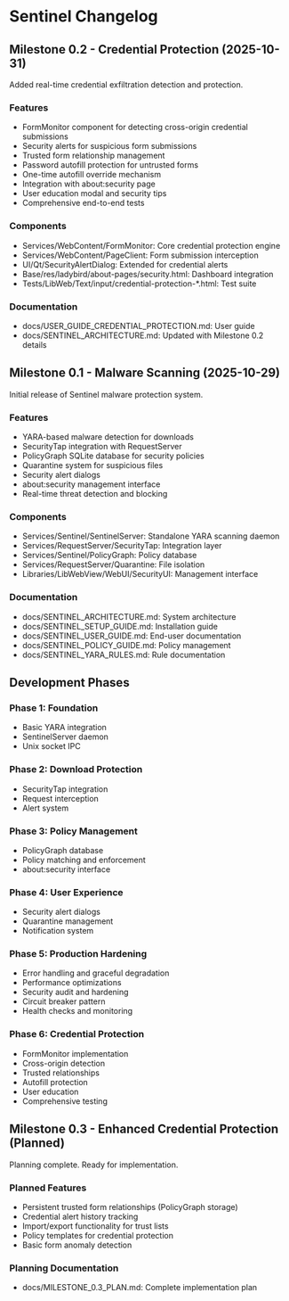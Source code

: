 # Sentinel Changelog

## Milestone 0.2 - Credential Protection (2025-10-31)

Added real-time credential exfiltration detection and protection.

### Features

- FormMonitor component for detecting cross-origin credential submissions
- Security alerts for suspicious form submissions
- Trusted form relationship management
- Password autofill protection for untrusted forms
- One-time autofill override mechanism
- Integration with about:security page
- User education modal and security tips
- Comprehensive end-to-end tests

### Components

- Services/WebContent/FormMonitor: Core credential protection engine
- Services/WebContent/PageClient: Form submission interception
- UI/Qt/SecurityAlertDialog: Extended for credential alerts
- Base/res/ladybird/about-pages/security.html: Dashboard integration
- Tests/LibWeb/Text/input/credential-protection-*.html: Test suite

### Documentation

- docs/USER_GUIDE_CREDENTIAL_PROTECTION.md: User guide
- docs/SENTINEL_ARCHITECTURE.md: Updated with Milestone 0.2 details

## Milestone 0.1 - Malware Scanning (2025-10-29)

Initial release of Sentinel malware protection system.

### Features

- YARA-based malware detection for downloads
- SecurityTap integration with RequestServer
- PolicyGraph SQLite database for security policies
- Quarantine system for suspicious files
- Security alert dialogs
- about:security management interface
- Real-time threat detection and blocking

### Components

- Services/Sentinel/SentinelServer: Standalone YARA scanning daemon
- Services/RequestServer/SecurityTap: Integration layer
- Services/Sentinel/PolicyGraph: Policy database
- Services/RequestServer/Quarantine: File isolation
- Libraries/LibWebView/WebUI/SecurityUI: Management interface

### Documentation

- docs/SENTINEL_ARCHITECTURE.md: System architecture
- docs/SENTINEL_SETUP_GUIDE.md: Installation guide
- docs/SENTINEL_USER_GUIDE.md: End-user documentation
- docs/SENTINEL_POLICY_GUIDE.md: Policy management
- docs/SENTINEL_YARA_RULES.md: Rule documentation

## Development Phases

### Phase 1: Foundation
- Basic YARA integration
- SentinelServer daemon
- Unix socket IPC

### Phase 2: Download Protection
- SecurityTap integration
- Request interception
- Alert system

### Phase 3: Policy Management
- PolicyGraph database
- Policy matching and enforcement
- about:security interface

### Phase 4: User Experience
- Security alert dialogs
- Quarantine management
- Notification system

### Phase 5: Production Hardening
- Error handling and graceful degradation
- Performance optimizations
- Security audit and hardening
- Circuit breaker pattern
- Health checks and monitoring

### Phase 6: Credential Protection
- FormMonitor implementation
- Cross-origin detection
- Trusted relationships
- Autofill protection
- User education
- Comprehensive testing

## Milestone 0.3 - Enhanced Credential Protection (Planned)

Planning complete. Ready for implementation.

### Planned Features

- Persistent trusted form relationships (PolicyGraph storage)
- Credential alert history tracking
- Import/export functionality for trust lists
- Policy templates for credential protection
- Basic form anomaly detection

### Planning Documentation

- docs/MILESTONE_0.3_PLAN.md: Complete implementation plan
